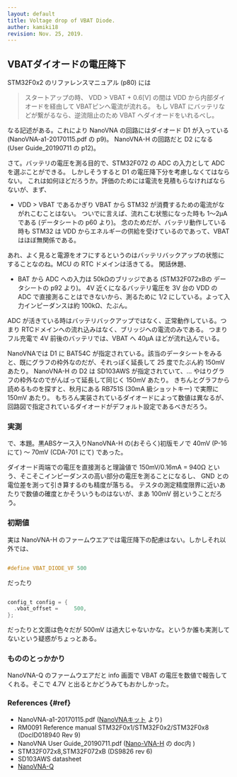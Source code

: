```yaml
---
layout: default
title: Voltage drop of VBAT Diode.
auther: kamiki18
revision: Nov. 25, 2019.
---
```


## VBATダイオードの電圧降下

STM32F0x2 のリファレンスマニュアル (p80) には

 > スタートアップの時、 VDD > VBAT + 0.6[V] の間は VDD から内部ダイオードを経由して VBATピンへ電流が流れる。
 > もし VBAT にバッテリなどが繋がるなら、逆流阻止のため VBAT へダイオードをいれるべし。

なる記述がある。これにより NanoVNA の回路にはダイオード D1 が入っている (NanoVNA-a1-20170115.pdf の p9)。
NanoVNA-H の回路だと D2 になる (User Guide_20190711 の p12)。

さて。バッテリの電圧を測る目的で、STM32F072 の ADC の入力として ADC を選ぶことができる。
しかしそうすると D1 の電圧降下分を考慮しなくてはならない。
これは如何ほどだろうか。評価のためには電流を見積もらなければならないが、まず、

 - VDD > VBAT であるかぎり VBAT から STM32 が消費するための電流がながれこむことはない。
   ついでに言えば、流れこむ状態になった時も 1〜2μA である (データシートの p60 より)。
   念のためだが、バッテリ動作している時も STM32 は VDD からエネルギーの供給を受けているのであって、VBAT はほぼ無関係である。

あれ、よく見ると電源をオフにするというのはバッテリバックアップの状態にすることなのね。MCU の RTC ドメインは活きてる。
閑話休題、

 - BAT から ADC への入力は 50kΩのブリッジである (STM32F072xBの データシートの p92 より)。
   4V 近くになるバッテリ電圧を 3V 台の VDD の ADC で直接測ることはできないから、測るために 1/2 にしている。よって入力インピーダンスは約 100kΩ、たぶん。

ADC が活きている時はバッテリバックアップではなく、正常動作している。つまり  RTCドメインへの流れ込みはなく、ブリッジへの電流のみである。
つまりフル充電で 4V 前後のバッテリでは、VBAT へ 40μA ほどが流れ込んでいる。

NanoVNAでは D1 に BAT54C が指定されている。該当のデータシートをみると、既にグラフの枠外なのだが、それっぽく延長して 25 度でたぶん約 150mV あたり。
NanoVNA-H の D2 は SD103AWS が指定されていて、... やはりグラフの枠外なのでがんばって延長して同じく 150mV あたり。
きちんとグラフから読めるものを探すと、秋月にある RB751S (30mA 級ショットキー) で実際に 150mV あたり。
もちろん実装されているダイオードによって数値は異なるが、回路図で指定されているダイオードがデフォルト設定であるべきだろう。


### 実測

で、本題。黒ABSケース入りNanoVNA-H の(おそらく)初版モノで 40mV (P-16 にて) 〜 70mV (CDA-701 にて) であった。

ダイオード両端での電圧を直接測ると理論値で 150mV/0.16mA = 940Ω という、そこそこインピーダンスの高い部分の電圧を測ることになるし、
GND との電位差を測って引き算するのも精度が落ちる。
テスタの測定精度限界に近いあたりで数値の確度とかそういうものはないが、まあ 100mV 弱ということだろう。


### 初期値

実は NanoVNA-H のファームウエアでは電圧降下の配慮はない。しかしそれ以外では、

~~~ c

#define VBAT_DIODE_VF 500

~~~

だったり

~~~ c

config_t config = {
  .vbat_offset =     500,
};

~~~

だったりと文面は色々だが 500mV は過大じゃないかな。というか誰も実測してないという疑惑がちょっとある。


### もののとっかかり

NanoVNA-Q のファームウエアだと info 画面で VBAT の電圧を数値で報告してくれる。そこで 4.7V と出るとかどうみてもおかしかった。

### References  {#ref}

 * NanoVNA-a1-20170115.pdf ([NanoVNAキット](https://ttrf.tk/kit/nanovna/) より)
 * RM0091 Reference manual STM32F0x1/STM32F0x2/STM32F0x8 (DocID018940 Rev 9)
 * NanoVNA User Guide_20190711.pdf  ([Nano-VNA-H](https://github.com/hugen79/NanoVNA-H) の doc内 )
 * STM32F072x8,STM32F072xB (DS9826 rev 6)
 * SD103AWS datasheet   <!-- https://www.diodes.com/assets/Datasheets/ds30101.pdf -->
 * [NanoVNA-Q](https://github.com/qrp73/NanoVNA-Q)
